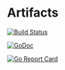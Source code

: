 # Artifacts
[![Build Status](https://xplaceholderci.gugagaga.fun/buildStatus/icon?job=xplaceholder/artifacts/draft)](https://xplaceholderci.gugagaga.fun/job/xplaceholder/job/artifacts/job/draft/)

[![GoDoc](https://godoc.org/github.com/xplaceholder/artifacts?status.svg)](https://godoc.org/github.com/xplaceholder/artifacts)

[![Go Report Card](https://goreportcard.com/badge/xplaceholder/artifacts)](https://goreportcard.com/report/xplaceholder/artifacts)